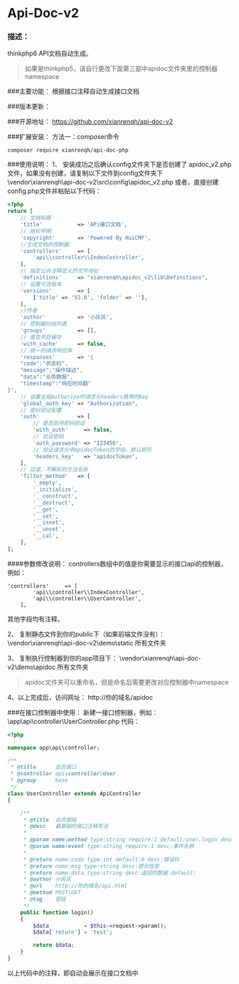 # Api-Doc-v2

### 描述：
thinkphp6 API文档自动生成。
>如果是thinkphp5，请自行更改下面第三部中apidoc文件夹里的控制器namespace

###主要功能：
根据接口注释自动生成接口文档

###版本更新：

###开源地址：
https://github.com/xianrenqh/api-doc-v2

###扩展安装：
方法一：composer命令
~~~
composer require xianrenqh/api-doc-php
~~~


###使用说明：
1、
安装成功之后确认config文件夹下是否创建了 apidoc_v2.php文件，如果没有创建，请复制以下文件到config文件夹下
\vendor\xianrenqh\api-doc-v2\src\config\apidoc_v2.php
或者，直接创建config.php文件并粘贴以下代码：
```php
<?php
return [
    // 文档标题
    'title'           => 'APi接口文档',
    // 版权申明
    'copyright'       => 'Powered By HuiCMF',
    //生成文档的控制器
    'controllers'     => [
        'api\\controller\\IndexController',
    ],
    // 指定公共注释定义的文件地址
    'definitions'     => "xianrenqh\apidoc_v2\lib\Definitions",
    // 设置可选版本
    'versions'        => [
        ['title' => 'V2.0', 'folder' => ''],
    ],
    //作者
    'author'          => '小灰灰',
    // 控制器分组列表
    'groups'          => [],
    // 是否开启缓存
    'with_cache'      => false,
    // 统一的请求响应体
    'responses'       => '{
    "code":"状态码",
    "message":"操作描述",
    "data":"业务数据",
    "timestamp":"响应时间戳"
}',
    // 设置全局Authorize时请求头headers携带的key
    'global_auth_key' => "Authorization",
    // 密码验证配置
    'auth'            => [
        // 是否启用密码验证
        'with_auth'     => false,
        // 验证密码
        'auth_password' => "123456",
        // 验证请求头中apidocToken的字段，默认即可
        'headers_key'   => "apidocToken",
    ],
    // 过滤、不解析的方法名称
    'filter_method'   => [
        '_empty',
        '_initialize',
        '__construct',
        '__destruct',
        '__get',
        '__set',
        '__isset',
        '__unset',
        '__cal',
    ],
];

```
####参数修改说明：
controllers数组中的值是你需要显示的接口api的控制器，例如：
~~~
'controllers'     => [
        'api\\controller\\IndexController',
		'api\\controller\\UserController',
    ],
~~~
其他字段均有注释。


2、
复制静态文件到你的public下（如果前端文件没有）：
\vendor\xianrenqh\api-doc-v2\demo\static 所有文件夹

3、
复制执行控制器到你的app项目下：
\vendor\xianrenqh\api-doc-v2\demo\apidoc 所有文件夹
> apidoc文件夹可以重命名，但是命名后需要更改对应控制器中namespace

4、以上完成后，访问网址：
http://你的域名/apidoc

###在接口控制器中使用：
新建一接口控制器，例如：\app\api\controller\UserController.php
代码：
```php
<?php

namespace app\api\controller;

/**
 * @title      会员接口
 * @controller api\controller\User
 * @group      base
 */
class UserController extends ApiController
{

    /**
     * @title  会员登陆
     * @desc   最基础的接口注释写法
     *
     * @param name:method type:string require:1 default:user.login desc:接口方法
     * @param name:event type:string require:1 desc:事件名称
     *
     * @return name:code type:int default:0 desc:错误码
     * @return name:msg type:string desc:提示信息
     * @return name:data type:string desc:返回的数据 default:
     * @author 小灰灰
     * @url    http://你的域名/api.html
     * @method POST|GET
     * @tag    登陆
     */
    public function login()
    {
        $data           = $this->request->param();
        $data['return'] = 'test';

        return $data;
    }
}
```
以上代码中的注释，即自动会展示在接口文档中
